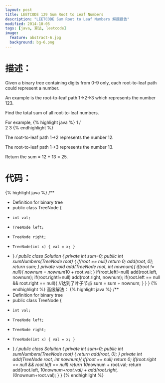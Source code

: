 ```yaml
---
layout: post
title: LEETCODE 129 Sum Root to Leaf Numbers
description: "LEETCODE Sum Root to Leaf Numbers 解题报告"
modified: 2014-10-05
tags: [java, 算法, leetcode]
image:
  feature: abstract-6.jpg
  background: bg-6.png
---
```


# 描述：
Given a binary tree containing digits from 0-9 only, each root-to-leaf path could represent a number.

An example is the root-to-leaf path 1->2->3 which represents the number 123.

Find the total sum of all root-to-leaf numbers.

For example,
{% highlight java %}
    1
   / \
  2   3
{% endhighlight %}

The root-to-leaf path 1->2 represents the number 12.

The root-to-leaf path 1->3 represents the number 13.

Return the sum = 12 + 13 = 25.

<!--more-->

# 代码：
{% highlight java %}
/**
 * Definition for binary tree
 * public class TreeNode {
 *     int val;
 *     TreeNode left;
 *     TreeNode right;
 *     TreeNode(int x) { val = x; }
 * }
 */
public class Solution {
    private int sum=0;
    public int sumNumbers(TreeNode root) {
        if(root == null) return 0;
        add(root, 0);
        return sum;
    }
    private void add(TreeNode root, int nownum){
        if(root != null){
            nownum = nownum*10 + root.val;
        }
        if(root.left!=null)
            add(root.left, nownum);
        if(root.right!=null)
            add(root.right, nownum);
        if(root.left == null && root.right == null){ //达到了叶子节点
            sum = sum + nownum;
        }
    }
}
{% endhighlight %}
	高级解法：
{% highlight java %}
/**
 * Definition for binary tree
 * public class TreeNode {
 *     int val;
 *     TreeNode left;
 *     TreeNode right;
 *     TreeNode(int x) { val = x; }
 * }
 */
public class Solution {
    private int sum=0;
    public int sumNumbers(TreeNode root) {
        return add(root, 0);
    }
    private int add(TreeNode root, int nownum){
        if(root == null) return 0;
        if(root.right == null && root.left == null)
            return 10*nownum + root.val;
        return add(root.left, 10*nownum+root.val) + add(root.right, 10*nownum+root.val);
    }
}
{% endhighlight %}